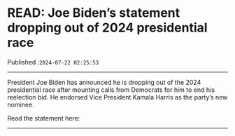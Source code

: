 # READ: Joe Biden’s statement dropping out of 2024 presidential race

Published :`2024-07-22 02:25:53`

---

President Joe Biden has announced he is dropping out of the 2024 presidential race after mounting calls from Democrats for him to end his reelection bid. He endorsed Vice President Kamala Harris as the party’s new nominee.

Read the statement here:

---

